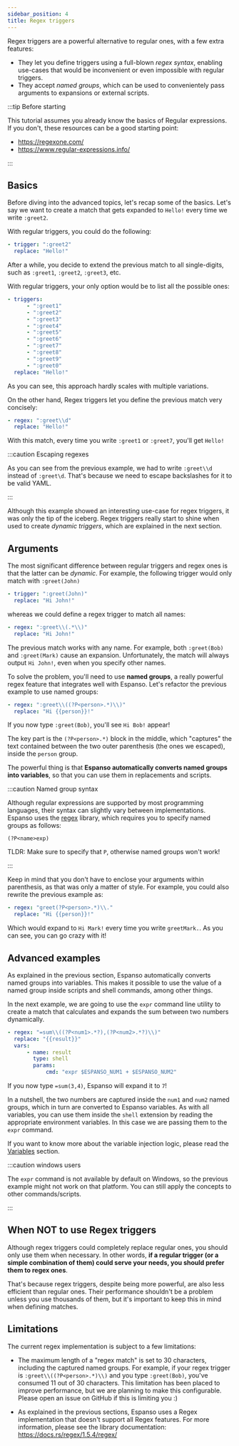 ```yaml
---
sidebar_position: 4
title: Regex triggers
---
```


Regex triggers are a powerful alternative to regular ones, with a few extra
features:

-   They let you define triggers using a full-blown _regex syntax_, enabling
    use-cases that would be inconvenient or even impossible with regular
    triggers.
-   They accept _named groups_, which can be used to convenientely pass
    arguments to expansions or external scripts.

:::tip Before starting

This tutorial assumes you already know the basics of Regular expressions. If you
don't, these resources can be a good starting point:

-   https://regexone.com/
-   https://www.regular-expressions.info/

:::

## Basics

Before diving into the advanced topics, let's recap some of the basics. Let's
say we want to create a match that gets expanded to `Hello!` every time we write
`:greet2`.

With regular triggers, you could do the following:

```yaml
- trigger: ":greet2"
  replace: "Hello!"
```

After a while, you decide to extend the previous match to all single-digits,
such as `:greet1`, `:greet2`, `:greet3`, etc.

With regular triggers, your only option would be to list all the possible ones:

```yaml
- triggers:
      - ":greet1"
      - ":greet2"
      - ":greet3"
      - ":greet4"
      - ":greet5"
      - ":greet6"
      - ":greet7"
      - ":greet8"
      - ":greet9"
      - ":greet0"
  replace: "Hello!"
```

As you can see, this approach hardly scales with multiple variations.

On the other hand, Regex triggers let you define the previous match very
concisely:

```yaml
- regex: ":greet\\d"
  replace: "Hello!"
```

With this match, every time you write `:greet1` or `:greet7`, you'll get
`Hello!`

:::caution Escaping regexes

As you can see from the previous example, we had to write `:greet\\d` instead of
`:greet\d`. That's because we need to escape backslashes for it to be valid
YAML.

:::

Although this example showed an interesting use-case for regex triggers, it was
only the tip of the iceberg. Regex triggers really start to shine when used to
create _dynamic triggers_, which are explained in the next section.

## Arguments

The most significant difference between regular triggers and regex ones is that
the latter can be _dynamic_. For example, the following trigger would only match
with `:greet(John)`

```yaml
- trigger: ":greet(John)"
  replace: "Hi John!"
```

whereas we could define a regex trigger to match all names:

```yaml
- regex: ":greet\\(.*\\)"
  replace: "Hi John!"
```

The previous match works with any name. For example, both `:greet(Bob)` and
`:greet(Mark)` cause an expansion. Unfortunately, the match will always output
`Hi John!`, even when you specify other names.

To solve the problem, you'll need to use **named groups**, a really powerful
regex feature that integrates well with Espanso. Let's refactor the previous
example to use named groups:

```yaml
- regex: ":greet\\((?P<person>.*)\\)"
  replace: "Hi {{person}}!"
```

If you now type `:greet(Bob)`, you'll see `Hi Bob!` appear!

The key part is the `(?P<person>.*)` block in the middle, which "captures" the
text contained between the two outer parenthesis (the ones we escaped), inside
the `person` group.

The powerful thing is that **Espanso automatically converts named groups into
variables**, so that you can use them in replacements and scripts.

:::caution Named group syntax

Although regular expressions are supported by most programming languages, their
syntax can slightly vary between implementations. Espanso uses the
[regex](https://docs.rs/regex/1.5.4/regex/) library, which requires you to
specify named groups as follows:

```
(?P<name>exp)
```

TLDR: Make sure to specify that `P`, otherwise named groups won't work!

:::

Keep in mind that you don't have to enclose your arguments within parenthesis,
as that was only a matter of style. For example, you could also rewrite the
previous example as:

```yaml
- regex: "greet(?P<person>.*)\\."
  replace: "Hi {{person}}!"
```

Which would expand to `Hi Mark!` every time you write `greetMark.`. As you can
see, you can go crazy with it!

## Advanced examples

As explained in the previous section, Espanso automatically converts named
groups into variables. This makes it possible to use the value of a named group
inside scripts and shell commands, among other things.

In the next example, we are going to use the `expr` command line utility to
create a match that calculates and expands the sum between two numbers
dynamically.

```yaml
- regex: "=sum\\((?P<num1>.*?),(?P<num2>.*?)\\)"
  replace: "{{result}}"
  vars:
      - name: result
        type: shell
        params:
            cmd: "expr $ESPANSO_NUM1 + $ESPANSO_NUM2"
```

If you now type `=sum(3,4)`, Espanso will expand it to `7`!

In a nutshell, the two numbers are captured inside the `num1` and `num2` named
groups, which in turn are converted to Espanso variables. As with all variables,
you can use them inside the `shell` extension by reading the appropriate
environment variables. In this case we are passing them to the `expr` command.

If you want to know more about the variable injection logic, please read the
[Variables](../variables) section.

:::caution windows users

The `expr` command is not available by default on Windows, so the previous
example might not work on that platform. You can still apply the concepts to
other commands/scripts.

:::

## When NOT to use Regex triggers

Although regex triggers could completely replace regular ones, you should only
use them when necessary. In other words, **if a regular trigger (or a simple
combination of them) could serve your needs, you should prefer them to regex
ones**.

That's because regex triggers, despite being more powerful, are also less
efficient than regular ones. Their performance shouldn't be a problem unless you
use thousands of them, but it's important to keep this in mind when defining
matches.

## Limitations

The current regex implementation is subject to a few limitations:

-   The maximum length of a "regex match" is set to 30 characters, including the
    captured named groups. For example, if your regex trigger is
    `:greet\\((?P<person>.*)\\)` and you type `:greet(Bob)`, you've consumed 11
    out of 30 characters. This limitation has been placed to improve
    performance, but we are planning to make this configurable. Please open an
    issue on GitHub if this is limiting you :)

-   As explained in the previous sections, Espanso uses a Regex implementation
    that doesn't support all Regex features. For more information, please see
    the library documentation: https://docs.rs/regex/1.5.4/regex/
